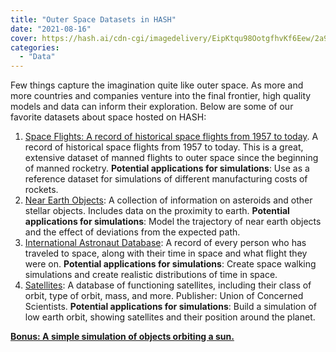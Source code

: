 ```yaml
---
title: "Outer Space Datasets in HASH"
date: "2021-08-16"
cover: https://hash.ai/cdn-cgi/imagedelivery/EipKtqu98OotgfhvKf6Eew/2a9ad3cb-6200-4503-229b-d27e21102f00/public
categories: 
  - "Data"
---
```


Few things capture the imagination quite like outer space. As more and more countries and companies venture into the final frontier, high quality models and data can inform their exploration. Below are some of our favorite datasets about space hosted on HASH:

1. [Space Flights: A record of historical space flights from 1957 to today](https://hash.ai/@nextspaceflight/spaceflights). A record of historical space flights from 1957 to today. This is a great, extensive dataset of manned flights to outer space since the beginning of manned rocketry. **Potential applications for simulations**: Use as a reference dataset for simulations of different manufacturing costs of rockets.
1. [Near Earth Objects](https://hash.ai/@nasa/neo): A collection of information on asteroids and other stellar objects. Includes data on the proximity to earth. **Potential applications for simulations**: Model the trajectory of near earth objects and the effect of deviations from the expected path.
1. [International Astronaut Database](https://hash.ai/@csis/astronautdatabase): A record of every person who has traveled to space, along with their time in space and what flight they were on. **Potential applications for simulations**: Create space walking simulations and create realistic distributions of time in space.
1. [Satellites](https://hash.ai/@unionconcernedscientists/satellites): A database of functioning satellites, including their class of orbit, type of orbit, mass, and more. Publisher: Union of Concerned Scientists. **Potential applications for simulations**: Build a simulation of low earth orbit, showing satellites and their position around the planet.

[**Bonus: A simple simulation of objects orbiting a sun.**](https://hash.ai/@jon/orbits)
